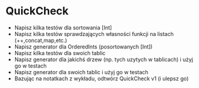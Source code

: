 
# QuickCheck

* Napisz kilka testów dla sortowania [Int]
* Napisz kilka testów sprawdzających własności funkcji na listach (++,concat,map,etc.)
* Napisz generator dla OrderedInts (posortowanych [Int])
* Napisz kilka testów dla swoich tablic
* Napisz generator dla jakichś drzew (np. tych uzytych w tablicach) i użyj go w testach
* Napisz generator dla swoich tablic i użyj go w testach
* Bazując na notatkach z wykładu, odtwórz QuickCheck v1 (i ulepsz go)
